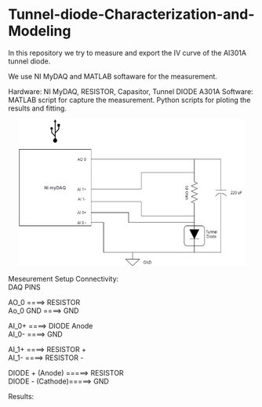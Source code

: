 # Tunnel-diode-Characterization-and-Modeling


In this repository we try to measure and export the  IV curve of the AI301A tunnel diode.

We use NI MyDAQ and MATLAB softaware for the measurement.

Hardware: NI MyDAQ, RESISTOR, Capasitor, Tunnel DIODE A301A
Software: 
MATLAB script for capture the measurement.
Python scripts for ploting the results and fitting.


<p align="center">
  <img width="460" height="300" src="https://github.com/daskals/Tunnel-diode-Characterization-and-Modeling/blob/main/MyDAQ_setup.png">
</p>

Meseurement Setup Connectivity:  
DAQ PINS

AO_0 ====> RESISTOR  
Ao_0 GND ====>  GND  


AI_0+ ====> DIODE Anode  
AI_0- ====> GND  


AI_1+ ====> RESISTOR +  
AI_1- ====> RESISTOR -  

DIODE + (Anode) =====> RESISTOR  
DIODE - (Cathode)=====> GND  


Results:



